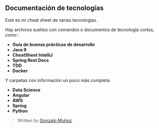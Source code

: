 ## Documentación de tecnologías

Este es mi cheat sheet de varias tecnologías.

Hay archivos sueltos con comandos o documentos de tecnología cortos, como :

- **Guía de buenas prácticas de desarrollo**
- **Java 9**
- **CheatSheet IntelliJ**
- **Spring Rest Docs**
- **TDD**
- **Docker**

Y carpetas con información un poco más completa

- **Data Science**
- **Angular**
- **AWS**
- **Spring**
- **Python**


> Written by [Gonzalo Muñoz](https://github.com/gonzaloan/).
<!--stackedit_data:
eyJoaXN0b3J5IjpbODg2NzQ4NjIyLDgyNTg5NDg3Ml19
-->